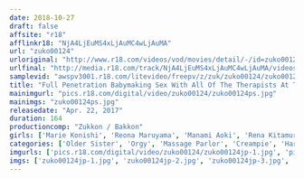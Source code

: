 ```yaml
---
date: 2018-10-27
draft: false
affsite: "r18"
afflinkr18: "NjA4LjEuMS4xLjAuMC4wLjAuMA"
url: "zuko00124"
urloriginal: "http://www.r18.com/videos/vod/movies/detail/-/id=zuko00124"
urlfinal: "http://media.r18.com/track/NjA4LjEuMS4xLjAuMC4wLjAuMA/videos/vod/movies/detail/-/id=zuko00124"
samplevid: "awspv3001.r18.com/litevideo/freepv/z/zuk/zuko00124/zuko00124_dmb_w.mp4"
title: "Full Penetration Babymaking Sex With All Of The Therapists At This Massage Parlor"
mainimgurl: "pics.r18.com/digital/video/zuko00124/zuko00124ps.jpg"
mainimgs: "zuko00124ps.jpg"
releasedate: "Apr. 22, 2017"
duration: 164
productioncomp: "Zukkon / Bakkon"
girls: ['Marie Konishi', 'Reona Maruyama', 'Manami Aoki', 'Rena Kitamura', 'Yukari Miyazawa', 'Haruna Kawakita', 'Yui Kurihara', 'Ayane Nakagawa', 'Mayu Tachibana']
categories: ['Older Sister', 'Orgy', 'Massage Parlor', 'Creampie', 'Harlem', 'Hi-Def']
imgurls: ['pics.r18.com/digital/video/zuko00124/zuko00124jp-1.jpg', 'pics.r18.com/digital/video/zuko00124/zuko00124jp-2.jpg', 'pics.r18.com/digital/video/zuko00124/zuko00124jp-3.jpg', 'pics.r18.com/digital/video/zuko00124/zuko00124jp-4.jpg', 'pics.r18.com/digital/video/zuko00124/zuko00124jp-5.jpg', 'pics.r18.com/digital/video/zuko00124/zuko00124jp-6.jpg', 'pics.r18.com/digital/video/zuko00124/zuko00124jp-7.jpg', 'pics.r18.com/digital/video/zuko00124/zuko00124jp-8.jpg', 'pics.r18.com/digital/video/zuko00124/zuko00124jp-9.jpg', 'pics.r18.com/digital/video/zuko00124/zuko00124jp-10.jpg', 'pics.r18.com/digital/video/zuko00124/zuko00124jp-11.jpg', 'pics.r18.com/digital/video/zuko00124/zuko00124jp-12.jpg', 'pics.r18.com/digital/video/zuko00124/zuko00124jp-13.jpg', 'pics.r18.com/digital/video/zuko00124/zuko00124jp-14.jpg', 'pics.r18.com/digital/video/zuko00124/zuko00124jp-15.jpg', 'pics.r18.com/digital/video/zuko00124/zuko00124jp-16.jpg', 'pics.r18.com/digital/video/zuko00124/zuko00124jp-17.jpg', 'pics.r18.com/digital/video/zuko00124/zuko00124jp-18.jpg', 'pics.r18.com/digital/video/zuko00124/zuko00124jp-19.jpg', 'pics.r18.com/digital/video/zuko00124/zuko00124jp-20.jpg']
imgs: ['zuko00124jp-1.jpg', 'zuko00124jp-2.jpg', 'zuko00124jp-3.jpg', 'zuko00124jp-4.jpg', 'zuko00124jp-5.jpg', 'zuko00124jp-6.jpg', 'zuko00124jp-7.jpg', 'zuko00124jp-8.jpg', 'zuko00124jp-9.jpg', 'zuko00124jp-10.jpg', 'zuko00124jp-11.jpg', 'zuko00124jp-12.jpg', 'zuko00124jp-13.jpg', 'zuko00124jp-14.jpg', 'zuko00124jp-15.jpg', 'zuko00124jp-16.jpg', 'zuko00124jp-17.jpg', 'zuko00124jp-18.jpg', 'zuko00124jp-19.jpg', 'zuko00124jp-20.jpg']
---
```

